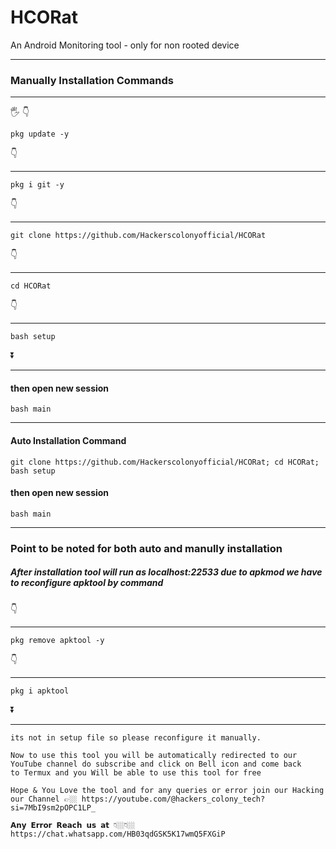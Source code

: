 # HCORat

An Android Monitoring tool - only for non rooted device

***

### Manually Installation Commands
***
🖐
👇
```
pkg update -y
```
👇
***
```
pkg i git -y
```
👇
***
``` 
git clone https://github.com/Hackerscolonyofficial/HCORat
```
👇
***
```
cd HCORat
```
👇
***
```
bash setup
```
⏬
***
#### then open new session
```
bash main
```
***
#### Auto Installation Command
```
git clone https://github.com/Hackerscolonyofficial/HCORat; cd HCORat; bash setup
```
#### then open new session
```
bash main
```
***

### Point to be noted for both auto and manully installation

##### After installation tool will run as localhost:22533 due to apkmod we have to reconfigure apktool by command
👇
***
```
pkg remove apktool -y
```
👇
***
```
pkg i apktool
```
⏬
***
```
its not in setup file so please reconfigure it manually.

Now to use this tool you will be automatically redirected to our
YouTube channel do subscribe and click on Bell icon and come back
to Termux and you Will be able to use this tool for free

Hope & You Love the tool and for any queries or error join our Hacking
our Channel 👉🏼 https://youtube.com/@hackers_colony_tech?si=7MbI9sm2pOPC1LP_

𝗔𝗻𝘆 𝗘𝗿𝗿𝗼𝗿 𝗥𝗲𝗮𝗰𝗵 𝘂𝘀 𝗮𝘁 👇🏼👇🏼
https://chat.whatsapp.com/HB03qdGSK5K17wmQ5FXGiP

```
